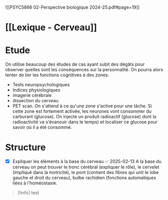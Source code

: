 ![[PSYC5866 02-Perspective biologique 2024-25.pdf#page=19]]

# [[Lexique - Cerveau]]

# Etude
On utilise beaucoup des études de cas ayant subit des dégâts pour observer quelles sont les conséquences sur la personnalité. On pourra alors tenter de lier les fonctions cognitives à des zones. 
- Tests neuropsychologiques
- Indices physiologiques
- imagerie cérébrale
- dissection du cerveau
- PET scan. On s'attend à ce qu'une zone s'active pour une tâche. Si cette zone est fortement activée, les neurones vont consommer du carburant (glucose). On injecte un produit radioactif (glucose) dont la radioactivité va s'évanouir dans le temps) et localiser ce glucose pour savoir où il a été consommé.

# Structure
- [x] Expliquer les éléments à la base du cerveau ✅ 2025-02-13
A la base du cerveau on peut trouver le tronc cérébral (expliquer le rôle), le cervelet (impliqué dans la motricité), le pont (contient des fibres qui unit le lobe gauche et droit du cerveau), bulbe rachidien (fonctions automatiques liées à l'homéostasie. 






> [!info] test

